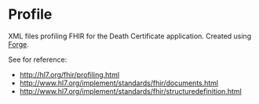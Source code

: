 # Profile

XML files profiling FHIR for the Death Certificate application. Created using [Forge](http://fhir.furore.com/forge/).

See for reference:

- http://hl7.org/fhir/profiling.html
- http://www.hl7.org/implement/standards/fhir/documents.html
- http://www.hl7.org/implement/standards/fhir/structuredefinition.html
